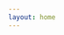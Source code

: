 ```yaml
---
layout: home
---
```



<PageIframe top="-100px" src="http://ued.fpi-inc.site/fpi-mapbox-example/#/"></PageIframe>